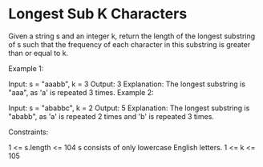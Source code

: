 # Longest Sub K Characters

Given a string s and an integer k, return the length of the longest substring of s such that the frequency of each
character in this substring is greater than or equal to k.

Example 1:

Input: s = "aaabb", k = 3
Output: 3
Explanation: The longest substring is "aaa", as 'a' is repeated 3 times.
Example 2:

Input: s = "ababbc", k = 2
Output: 5
Explanation: The longest substring is "ababb", as 'a' is repeated 2 times and 'b' is repeated 3 times.

Constraints:

1 <= s.length <= 104
s consists of only lowercase English letters.
1 <= k <= 105
